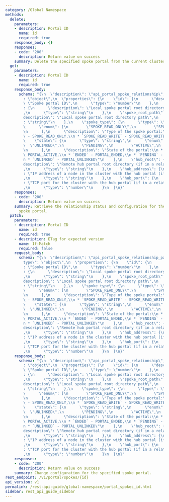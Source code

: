 ```yaml
---
category: /Global Namespace
methods:
  delete:
    parameters:
    - description: Portal ID
      name: id
      required: true
    response_body: {}
    responses:
    - code: '200'
      description: Return value on success
    summary: Delete the specified spoke portal from the current cluster.
  get:
    parameters:
    - description: Portal ID
      name: id
      required: true
    response_body:
      schema: "{\n  \"description\": \"api_portal_spoke_relationship\",\n  \"type\"\
        : \"object\",\n  \"properties\": {\n    \"id\": {\n      \"description\":\
        \ \"Spoke portal ID\",\n      \"type\": \"number\"\n    },\n    \"spoke_root\"\
        : {\n      \"description\": \"Local spoke portal root directory file ID\"\
        ,\n      \"type\": \"string\"\n    },\n    \"spoke_root_path\": {\n      \"\
        description\": \"Local spoke portal root directory path\",\n      \"type\"\
        : \"string\"\n    },\n    \"spoke_type\": {\n      \"type\": \"string\",\n\
        \      \"enum\": [\n        \"SPOKE_READ_ONLY\",\n        \"SPOKE_READ_WRITE\"\
        \n      ],\n      \"description\": \"Type of the spoke portal:\\n * `SPOKE_READ_ONLY`\
        \ - SPOKE_READ_ONLY,\\n * `SPOKE_READ_WRITE` - SPOKE_READ_WRITE\"\n    },\n\
        \    \"state\": {\n      \"type\": \"string\",\n      \"enum\": [\n      \
        \  \"UNLINKED\",\n        \"PENDING\",\n        \"ACTIVE\",\n        \"ENDED\"\
        \n      ],\n      \"description\": \"State of the portal:\\n * `ACTIVE` -\
        \ PORTAL_ACTIVE,\\n * `ENDED` - PORTAL_ENDED,\\n * `PENDING` - PORTAL_PENDING,\\\
        n * `UNLINKED` - PORTAL_UNLINKED\"\n    },\n    \"hub_root\": {\n      \"\
        description\": \"Remote hub portal root directory (if in a relationship)\"\
        ,\n      \"type\": \"string\"\n    },\n    \"hub_address\": {\n      \"description\"\
        : \"IP address of a node in the cluster with the hub portal (if in a relationship)\"\
        ,\n      \"type\": \"string\"\n    },\n    \"hub_port\": {\n      \"description\"\
        : \"TCP port for the cluster with the hub portal (if in a relationship)\"\
        ,\n      \"type\": \"number\"\n    }\n  }\n}"
    responses:
    - code: '200'
      description: Return value on success
    summary: Retrieve the relationship status and configuration for the specified
      spoke portal.
  patch:
    parameters:
    - description: Portal ID
      name: id
      required: true
    - description: ETag for expected version
      name: If-Match
      required: false
    request_body:
      schema: "{\n  \"description\": \"api_portal_spoke_relationship_patch\",\n  \"\
        type\": \"object\",\n  \"properties\": {\n    \"id\": {\n      \"description\"\
        : \"Spoke portal ID\",\n      \"type\": \"number\"\n    },\n    \"spoke_root\"\
        : {\n      \"description\": \"Local spoke portal root directory file ID\"\
        ,\n      \"type\": \"string\"\n    },\n    \"spoke_root_path\": {\n      \"\
        description\": \"Local spoke portal root directory path\",\n      \"type\"\
        : \"string\"\n    },\n    \"spoke_type\": {\n      \"type\": \"string\",\n\
        \      \"enum\": [\n        \"SPOKE_READ_ONLY\",\n        \"SPOKE_READ_WRITE\"\
        \n      ],\n      \"description\": \"Type of the spoke portal:\\n * `SPOKE_READ_ONLY`\
        \ - SPOKE_READ_ONLY,\\n * `SPOKE_READ_WRITE` - SPOKE_READ_WRITE\"\n    },\n\
        \    \"state\": {\n      \"type\": \"string\",\n      \"enum\": [\n      \
        \  \"UNLINKED\",\n        \"PENDING\",\n        \"ACTIVE\",\n        \"ENDED\"\
        \n      ],\n      \"description\": \"State of the portal:\\n * `ACTIVE` -\
        \ PORTAL_ACTIVE,\\n * `ENDED` - PORTAL_ENDED,\\n * `PENDING` - PORTAL_PENDING,\\\
        n * `UNLINKED` - PORTAL_UNLINKED\"\n    },\n    \"hub_root\": {\n      \"\
        description\": \"Remote hub portal root directory (if in a relationship)\"\
        ,\n      \"type\": \"string\"\n    },\n    \"hub_address\": {\n      \"description\"\
        : \"IP address of a node in the cluster with the hub portal (if in a relationship)\"\
        ,\n      \"type\": \"string\"\n    },\n    \"hub_port\": {\n      \"description\"\
        : \"TCP port for the cluster with the hub portal (if in a relationship)\"\
        ,\n      \"type\": \"number\"\n    }\n  }\n}"
    response_body:
      schema: "{\n  \"description\": \"api_portal_spoke_relationship\",\n  \"type\"\
        : \"object\",\n  \"properties\": {\n    \"id\": {\n      \"description\":\
        \ \"Spoke portal ID\",\n      \"type\": \"number\"\n    },\n    \"spoke_root\"\
        : {\n      \"description\": \"Local spoke portal root directory file ID\"\
        ,\n      \"type\": \"string\"\n    },\n    \"spoke_root_path\": {\n      \"\
        description\": \"Local spoke portal root directory path\",\n      \"type\"\
        : \"string\"\n    },\n    \"spoke_type\": {\n      \"type\": \"string\",\n\
        \      \"enum\": [\n        \"SPOKE_READ_ONLY\",\n        \"SPOKE_READ_WRITE\"\
        \n      ],\n      \"description\": \"Type of the spoke portal:\\n * `SPOKE_READ_ONLY`\
        \ - SPOKE_READ_ONLY,\\n * `SPOKE_READ_WRITE` - SPOKE_READ_WRITE\"\n    },\n\
        \    \"state\": {\n      \"type\": \"string\",\n      \"enum\": [\n      \
        \  \"UNLINKED\",\n        \"PENDING\",\n        \"ACTIVE\",\n        \"ENDED\"\
        \n      ],\n      \"description\": \"State of the portal:\\n * `ACTIVE` -\
        \ PORTAL_ACTIVE,\\n * `ENDED` - PORTAL_ENDED,\\n * `PENDING` - PORTAL_PENDING,\\\
        n * `UNLINKED` - PORTAL_UNLINKED\"\n    },\n    \"hub_root\": {\n      \"\
        description\": \"Remote hub portal root directory (if in a relationship)\"\
        ,\n      \"type\": \"string\"\n    },\n    \"hub_address\": {\n      \"description\"\
        : \"IP address of a node in the cluster with the hub portal (if in a relationship)\"\
        ,\n      \"type\": \"string\"\n    },\n    \"hub_port\": {\n      \"description\"\
        : \"TCP port for the cluster with the hub portal (if in a relationship)\"\
        ,\n      \"type\": \"number\"\n    }\n  }\n}"
    responses:
    - code: '200'
      description: Return value on success
    summary: Change configuration for the specified spoke portal.
rest_endpoint: /v1/portal/spokes/{id}
api_version: v1
permalink: /rest-api-guide/global-namespace/portal_spokes_id.html
sidebar: rest_api_guide_sidebar
---
```

